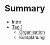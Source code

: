 # Summary

* [Intro](README.md)
* [Tag 1](tag1/intro.md)
   * [Organisation](tag1/organisation.md)
   * Kursplanung

